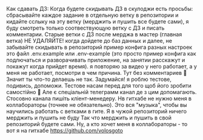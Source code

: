 Как сдавать ДЗ:
Когда будете скидывать ДЗ в скулоджи есть просьбы:
сбрасывайте каждое задание в отдельную ветку в репозитории и кидайте сслыку на эту ветку (мерджить и пушить все будете сами), я буду смотреть только соотвествующую ветку с ДЗ и писать комментарии. Старые ветки с ДЗ после мерджа в мастер (главная ветка) НЕ УДАЛЯЙТЕ!
когда дойдете до баз данных и далее, не забывайте скидывать в репозиторий пример конфига разных настроек это файл .env.example или .env-example (это просто пример конфига как подлючаться и разворачивать приложение, на занятии расскажут и покажут когда прийдет время).
я повторяю за видео у него работает, а у меня не работает, посмотри в чем причина. Тут без комментариев :slightly_smiling_face:  Значит ты что-то делаешь не так. Задумайся!
я роблю тестове, подивись, допоможи. Тестове насам перед для того щоб його зробити самостійно :slightly_smiling_face:  Але є спеціальній телеграмм канал де з цим допомагають. Стосовно канала пишіть кліент-менедеру.
Нв гитхабе не нужно меня в коллабораторы (точнее не обязательно). Это вся "музыка", чтобы вы научились работать с ветками в гите. Я в чужой репозиторий ничего мерджить и пушить не буду  Так что мерджить и пушить в свой репозиторий будете сами.
Ну, а кто хочет меня в коллабораторы - то вот я на гитхабе https://github.com/volosgoto